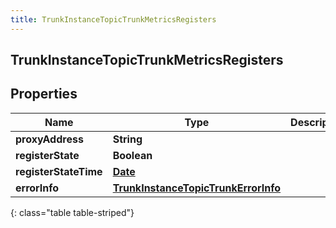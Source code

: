 ```yaml
---
title: TrunkInstanceTopicTrunkMetricsRegisters
---
```


## TrunkInstanceTopicTrunkMetricsRegisters

## Properties

| Name                  | Type                                                                                             | Description | Notes      |
| --------------------- | ------------------------------------------------------------------------------------------------ | ----------- | ---------- |
| **proxyAddress**      | <!----><!---->**String**<!---->                                                                  |             | [optional] |
| **registerState**     | <!----><!---->**Boolean**<!---->                                                                 |             | [optional] |
| **registerStateTime** | <!----><!---->[**Date**](Date.md)<!---->                                                         |             | [optional] |
| **errorInfo**         | <!----><!---->[**TrunkInstanceTopicTrunkErrorInfo**](TrunkInstanceTopicTrunkErrorInfo.md)<!----> |             | [optional] |

{: class="table table-striped"}
